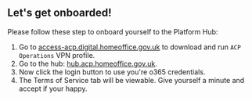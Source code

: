 ## Let's get onboarded!

Please follow these step to onboard yourself to the Platform Hub:

 1. Go to [access-acp.digital.homeoffice.gov.uk](https://access-acp.digital.homeoffice.gov.uk) to download and run `ACP Operations` VPN profile.
 2. Go to the hub: [hub.acp.homeoffice.gov.uk](https://hub.acp.homeoffice.gov.uk).
 3. Now click the login button to use you're o365 credentials.
 4. The Terms of Service tab will be viewable. Give yourself a minute and accept if your happy.
